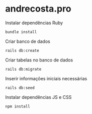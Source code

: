 # andrecosta.pro

Instalar dependências Ruby

`bundle install`

Criar banco de dados

`rails db:create`

Criar tabelas no banco de dados

`rails db:migrate`

Inserir informações iniciais necessárias

`rails db:seed`

Instalar dependências JS e CSS

`npm install`